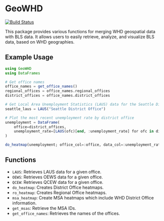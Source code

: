 # GeoWHD

[![Build Status](https://github.com/mthelm85/GeoWHD.jl/actions/workflows/CI.yml/badge.svg?branch=master)](https://github.com/mthelm85/GeoWHD.jl/actions/workflows/CI.yml?query=branch%3Amaster)

This package provides various functions for merging WHD geospatial data with BLS data. It allows users to easily retrieve, analyze, and visualize
 BLS data, based on WHD geographies.

## Example Usage
```julia
using GeoWHD
using DataFrames

# Get office names
office_names = get_office_names()
regional_offices = office_names.regional_offices
district_offices = office_names.district_offices

# Get Local Area Unemployment Statistics (LAUS) data for the Seattle District Office
seattle_laus = LAUS("Seattle District Office")

# Plot the most recent unemployment rate by district office
unemployment = DataFrame(
    office=district_offices,
    unemployment_rate=[LAUS(ofc)[end, :unemployment_rate] for ofc in district_offices]
)

do_heatmap(unemployment; office_col=:office, data_col=:unemployment_rate, color_scheme=:reds)
```
## Functions
- `LAUS`: Retrieves LAUS data for a given office.
- `OEWS`: Retrieves OEWS data for a given office.
- `QCEW`: Retrieves QCEW data for a given office.
- `do_heatmap`: Creates District Office heatmaps.
- `ro_heatmap`: Creates Regional Office heatmaps.
- `msa_heatmap`: Create MSA heatmaps which include WHD District Office information.
- `get_msas`: Retrieve the MSA IDs.
- `get_office_names`: Retrieves the names of the offices.